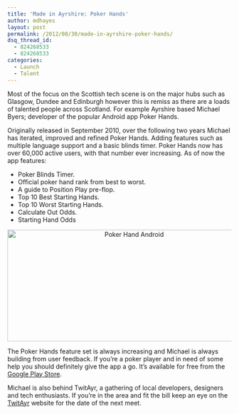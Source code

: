 ```yaml
---
title: 'Made in Ayrshire: Poker Hands'
author: mdhayes
layout: post
permalink: /2012/08/30/made-in-ayrshire-poker-hands/
dsq_thread_id:
  - 824268533
  - 824268533
categories:
  - Launch
  - Talent
---
```

Most of the focus on the Scottish tech scene is on the major hubs such as Glasgow, Dundee and Edinburgh however this is remiss as there are a loads of talented people across Scotland. For example Ayrshire based Michael Byers; developer of the popular Android app Poker Hands.

Originally released in September 2010, over the following two years Michael has iterated, improved and refined Poker Hands. Adding features such as multiple language support and a basic blinds timer. Poker Hands now has over 60,000 active users, with that number ever increasing. As of now the app features:

  * Poker Blinds Timer.
  * Official poker hand rank from best to worst.
  * A guide to Position Play pre-flop.
  * Top 10 Best Starting Hands.
  * Top 10 Worst Starting Hands.
  * Calculate Out Odds.
  * Starting Hand Odds

<div>
</div>

<p style="text-align: center;">
  <img class="aligncenter  wp-image-967" title="pokerhand-img" src="http://rookieoven.com/wp-content/uploads/2012/08/pokerhand-img.png" alt="Poker Hand Android" width="554" height="251" />
</p>

The Poker Hands feature set is always increasing and Michael is always building from user feedback. If you&#8217;re a poker player and in need of some help you should definitely give the app a go. It&#8217;s available for free from the [Google Play Store][1].

Michael is also behind TwitAyr, a gathering of local developers, designers and tech enthusiasts. If you&#8217;re in the area and fit the bill keep an eye on the [TwitAyr][2] website for the date of the next meet.

 [1]: https://play.google.com/store/apps/details?id=poker.hands.order "Play Store Poker Hands Link"
 [2]: http://www.twitayr.co.uk/ "TwitAyr Website"